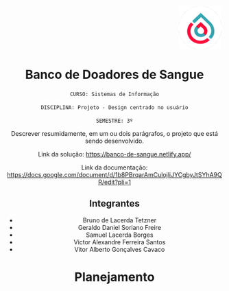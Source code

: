 <!-- ![](https://github.com/ICEI-PUC-Minas-PMV-SI/pmv-si-2023-1-e1-proj-web-t3-banco_de_sangue/blob/main/src/public/assets/doc-images/logo-final.png) -->
<div align="center" text-align="center">
  <img src="https://github.com/ICEI-PUC-Minas-PMV-SI/pmv-si-2023-1-e1-proj-web-t3-banco_de_sangue/blob/main/src/public/assets/doc-images/logo-final.png"    alt="Descrição da imagem" style="width: 100px; height: 100px; margin-left: 400px; margin-right: auto;" />
<div/>

# Banco de Doadores de Sangue

`CURSO: Sistemas de Informação`

`DISCIPLINA: Projeto - Design centrado no usuário`

`SEMESTRE: 3º`

Descrever resumidamente, em um ou dois parágrafos, o projeto que está sendo desenvolvido.

Link da solução: https://banco-de-sangue.netlify.app/

Link da documentação: https://docs.google.com/document/d/1b8PBrqarAmCulojliJYCgbyJtSYhA9QR/edit?pli=1

## Integrantes

* Bruno de Lacerda Tetzner
* Geraldo Daniel Soriano Freire
* Samuel Lacerda Borges
* Victor Alexandre Ferreira Santos
* Vitor Alberto Gonçalves Cavaco

# Planejamento
